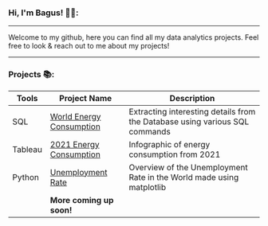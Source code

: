 
### Hi, I'm Bagus! :technologist::

---

Welcome to my github, here you can find all my data analytics projects. Feel free to look & reach out to me about my projects!

---

### Projects :books::

| Tools | Project Name | Description |
|----|----|----|
| SQL | [World Energy Consumption](https://github.com/bagusw4/Portofolio-Projects/blob/main/energy_consumption_analysis.sql)| Extracting interesting details from the Database using various SQL commands |
| Tableau | [2021 Energy Consumption](https://public.tableau.com/app/profile/bagus.wisanggeni/viz/2021EnergyConsumption/Dashboard)| Infographic of energy consumption from 2021 |
| Python | [Unemployment Rate](https://github.com/bgswisanggeni/Portofolio-Projects/blob/main/Unemployment%20Rate.ipynb) | Overview of the Unemployment Rate in the World made using matplotlib |
|| **More coming up soon!** ||
